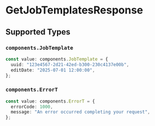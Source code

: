 # GetJobTemplatesResponse


## Supported Types

### `components.JobTemplate`

```typescript
const value: components.JobTemplate = {
  uuid: "123e4567-2d21-42ed-b300-230c4137e00b",
  editDate: "2025-07-01 12:00:00",
};
```

### `components.ErrorT`

```typescript
const value: components.ErrorT = {
  errorCode: 1000,
  message: "An error occurred completing your request",
};
```


